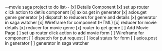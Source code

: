 --movie saga project to do list--
[x] Details Component
    [x] set up router click action to detils component
    [x] axios.get in generator
    [x] axios.get genre generator
    [x] dispatch to reducers for genre and details
    [x] generator in saga watcher
    [x] Wireframe for component (HTML)
    [x] reducer for movie details
    [x] reducer for movie genre
    [x] router to get genre 
[ ] Add Movie Page
    [ ] set up router click action to add movie form
    [ ] Wireframe for component
    [ ] dispatch for put request
    [ ] local states for form
    [ ] axios.post in generator
    [ ] generator in saga watcher